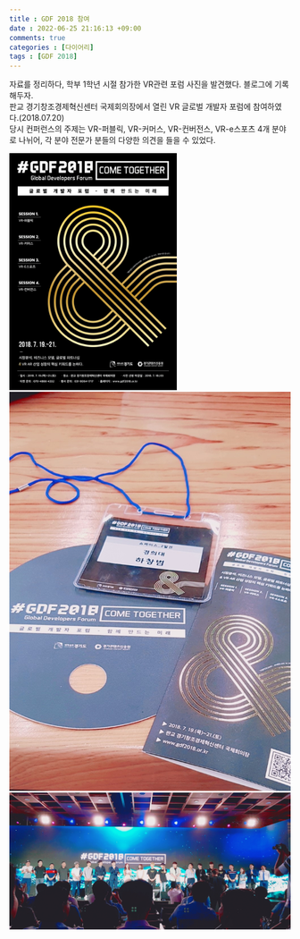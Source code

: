 ```yaml
---
title : GDF 2018 참여
date : 2022-06-25 21:16:13 +09:00
comments: true
categories : [다이어리]
tags : [GDF 2018]
---
```

자료를 정리하다, 학부 1학년 시절 참가한 VR관련 포럼 사진을 발견했다. 블로그에 기록해두자.   
판교 경기창조경제혁신센터 국제회의장에서 열린 VR 글로벌 개발자 포럼에 참여하였다.(2018.07.20)  
당시 컨퍼런스의 주제는 VR-퍼블릭, VR-커머스, VR-컨버전스, VR-e스포츠 4개 분야로 나뉘어, 각 분야 전문가 분들의 다양한 의견을 들을 수 있었다.

<img src="/assets/img/posts/Diary/gdf2018.jpg" width="300"/>
<img src="/assets/img/posts/Diary/1.jpg" width="600"/>
<img src="/assets/img/posts/Diary/2.jpg" width="600"/>
